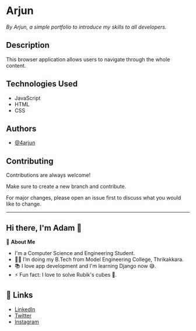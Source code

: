 # Arjun

_By Arjun, a simple portfolio to introduce my skills to all developers._

## Description
This browser application allows users to navigate through the whole content.

## Technologies Used
- JavaScript
- HTML
- CSS

## Authors
- [@4arjun](https://github.com/4arjun)

## Contributing
Contributions are always welcome!

Make sure to create a new branch and contribute.

For major changes, please open an issue first to discuss what you would like to change.

---

## Hi there, I'm Adam 👋

🚀 **About Me**

- I'm a Computer Science and Engineering Student.
- 👨‍💻 I’m doing my B.Tech from Model Engineering College, Thrikakkara.
- 📚 I love app development and I'm learning Django now 😅.
- ⚡ Fun fact: I love to solve Rubik's cubes 🎱.

## 🔗 Links

- [LinkedIn](https://www.linkedin.com)
- [Twitter](www.linkedin.com/in/4arjun)
- [Instagram](https://www.instagram.com/arjunajith__/)
